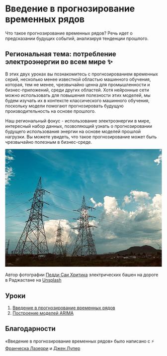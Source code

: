 # Введение в прогнозирование временных рядов

Что такое прогнозирование временных рядов? Речь идет о предсказании будущих событий, анализируя тенденции прошлого.

## Региональная тема: потребление электроэнергии во всем мире ✨

В этих двух уроках вы познакомитесь с прогнозированием временных серий, несколько менее известной областью машинного обучения, которая, тем не менее, чрезвычайно ценна для промышленности и бизнес-приложений, среди других областей. Хотя нейронные сети можно использовать для повышения полезности этих моделей, мы будем изучать их в контексте классического машинного обучения, поскольку модели помогают прогнозировать будущую производительность на основе прошлого.

Наш региональный фокус - использование электроэнергии в мире, интересный набор данных, позволяющий узнать о прогнозировании будущего использования энергии на основе моделей прошлой нагрузки. Вы можете увидеть, что такое прогнозирование может быть чрезвычайно полезным в бизнес-среде.

![электрическая сеть](../images/electric-grid.jpg)

Автор фотографии [Педди Саи Хритика](https://unsplash.com/@shutter_log?utm_source=unsplash&utm_medium=referral&utm_content=creditCopyText) электрических башен на дороге в Раджастане на [Unsplash](https://unsplash.com/s/photos/electric-india?utm_source=unsplash&utm_medium=referral&utm_content=creditCopyText)

## Уроки

1. [Введение в прогнозирование временных рядов](../1-Introduction/README.md)
2. [Построение моделей ARIMA](../2-ARIMA/README.md)

## Благодарности

«Введение в прогнозирование временных рядов» было написано с ⚡️ [Франческа Лазерри](https://twitter.com/frlazzeri) и [Джен Лупер](https://twitter.com/jenlooper)
